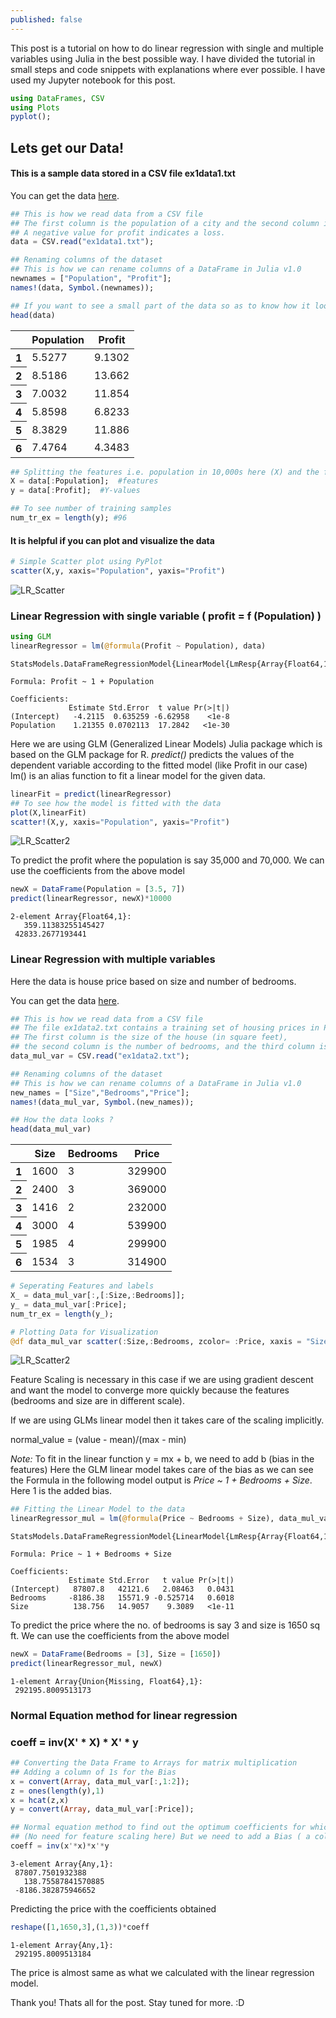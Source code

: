 ```yaml
---
published: false
---
```



This post is a tutorial on how to do linear regression with single and multiple variables using Julia in the best possible way. I have divided the tutorial in small steps and code snippets with explanations where ever possible. I have used my Jupyter notebook for this post. 

```julia
using DataFrames, CSV
using Plots
pyplot();
```

## Lets get our Data!

#### This is a sample data stored in a CSV file ex1data1.txt

You can get the data [here](https://github.com/akaysh/MLWithJulia/blob/master/Example_one/ex1data1.txt).


```julia
## This is how we read data from a CSV file
## The first column is the population of a city and the second column is the profit of a food truck in that city.
## A negative value for profit indicates a loss.
data = CSV.read("ex1data1.txt");

## Renaming columns of the dataset
## This is how we can rename columns of a DataFrame in Julia v1.0
newnames = ["Population", "Profit"];
names!(data, Symbol.(newnames));
```


```julia
## If you want to see a small part of the data so as to know how it looks like
head(data)
```




<table class="data-frame"><thead><tr><th></th><th>Population</th><th>Profit</th></tr></thead><tbody><tr><th>1</th><td>5.5277</td><td>9.1302</td></tr><tr><th>2</th><td>8.5186</td><td>13.662</td></tr><tr><th>3</th><td>7.0032</td><td>11.854</td></tr><tr><th>4</th><td>5.8598</td><td>6.8233</td></tr><tr><th>5</th><td>8.3829</td><td>11.886</td></tr><tr><th>6</th><td>7.4764</td><td>4.3483</td></tr></tbody></table>




```julia
## Splitting the features i.e. population in 10,000s here (X) and the function values i.e. profit in $10,000s here (Y)
X = data[:Population];  #features
y = data[:Profit];  #Y-values

## To see number of training samples
num_tr_ex = length(y); #96
```

#### It is helpful if you can plot and visualize the data


```julia
# Simple Scatter plot using PyPlot
scatter(X,y, xaxis="Population", yaxis="Profit")
```




![LR_Scatter](/assets/images/Linear%20Regression%20with%20Julia_7_0.png "Profit vs Population")




### Linear Regression with single variable ( profit = f (Population) )


```julia
using GLM
linearRegressor = lm(@formula(Profit ~ Population), data)
```




    StatsModels.DataFrameRegressionModel{LinearModel{LmResp{Array{Float64,1}},DensePredChol{Float64,LinearAlgebra.Cholesky{Float64,Array{Float64,2}}}},Array{Float64,2}}

    Formula: Profit ~ 1 + Population

    Coefficients:
                 Estimate Std.Error  t value Pr(>|t|)
    (Intercept)   -4.2115  0.635259 -6.62958    <1e-8
    Population    1.21355 0.0702113  17.2842   <1e-30




Here we are using GLM (Generalized Linear Models) Julia package which is based on the GLM package for R.
*predict()* predicts the values of the dependent variable according to the fitted model (like Profit in our case)
lm() is an alias function to fit a linear model for the given data.


```julia
linearFit = predict(linearRegressor)
## To see how the model is fitted with the data
plot(X,linearFit)
scatter!(X,y, xaxis="Population", yaxis="Profit")
```




![LR_Scatter2](/assets/images/Linear%20Regression%20with%20Julia_11_0.png "Profit Prediction")




To predict the profit where the population is say 35,000 and 70,000. We can use the coefficients from the above model


```julia
newX = DataFrame(Population = [3.5, 7])
predict(linearRegressor, newX)*10000
```




    2-element Array{Float64,1}:
       359.11383255145427
     42833.2677193441    



### Linear Regression with multiple variables

Here the data is house price based on size and number of bedrooms.

You can get the data [here](https://github.com/akaysh/MLWithJulia/blob/master/Example_one/ex1data2.txt).


```julia
## This is how we read data from a CSV file
## The file ex1data2.txt contains a training set of housing prices in Port- land, Oregon.
## The first column is the size of the house (in square feet),
## the second column is the number of bedrooms, and the third column is the price of the house.
data_mul_var = CSV.read("ex1data2.txt");

## Renaming columns of the dataset
## This is how we can rename columns of a DataFrame in Julia v1.0
new_names = ["Size","Bedrooms","Price"];
names!(data_mul_var, Symbol.(new_names));
```


```julia
## How the data looks ?
head(data_mul_var)
```




<table class="data-frame"><thead><tr><th></th><th>Size</th><th>Bedrooms</th><th>Price</th></tr></thead><tbody><tr><th>1</th><td>1600</td><td>3</td><td>329900</td></tr><tr><th>2</th><td>2400</td><td>3</td><td>369000</td></tr><tr><th>3</th><td>1416</td><td>2</td><td>232000</td></tr><tr><th>4</th><td>3000</td><td>4</td><td>539900</td></tr><tr><th>5</th><td>1985</td><td>4</td><td>299900</td></tr><tr><th>6</th><td>1534</td><td>3</td><td>314900</td></tr></tbody></table>




```julia
# Seperating Features and labels
X_ = data_mul_var[:,[:Size,:Bedrooms]];
y_ = data_mul_var[:Price];
num_tr_ex = length(y_);
```


```julia
# Plotting Data for Visualization
@df data_mul_var scatter(:Size,:Bedrooms, zcolor= :Price, xaxis = "Size in sq ft.", yaxis="Bedrooms", lab="Price")
```




![LR_Scatter2](/assets/images/Linear%20Regression%20with%20Julia_19_0.png "Housing Prices")



Feature Scaling is necessary in this case if we are using gradient descent and want the model to converge more quickly because the features (bedrooms and size are in different scale).

If we are using GLMs linear model then it takes care of the scaling implicitly.

normal_value = (value - mean)/(max - min)

*Note:* To fit in the linear function y = mx + b, we need to add b (bias in the features) Here the GLM linear model takes care of the bias as we can see the Formula in the following model output is *Price ~ 1 + Bedrooms + Size*. Here 1 is the added bias.


```julia
## Fitting the Linear Model to the data
linearRegressor_mul = lm(@formula(Price ~ Bedrooms + Size), data_mul_var)
```




    StatsModels.DataFrameRegressionModel{LinearModel{LmResp{Array{Float64,1}},DensePredChol{Float64,LinearAlgebra.Cholesky{Float64,Array{Float64,2}}}},Array{Float64,2}}

    Formula: Price ~ 1 + Bedrooms + Size

    Coefficients:
                 Estimate Std.Error   t value Pr(>|t|)
    (Intercept)   87807.8   42121.6   2.08463   0.0431
    Bedrooms     -8186.38   15571.9 -0.525714   0.6018
    Size          138.756   14.9057    9.3089   <1e-11




To predict the price where the no. of bedrooms is say 3 and size is 1650 sq ft. We can use the coefficients from the above model


```julia
newX = DataFrame(Bedrooms = [3], Size = [1650])
predict(linearRegressor_mul, newX)
```




    1-element Array{Union{Missing, Float64},1}:
     292195.8009513173



### Normal Equation method for linear regression

### coeff = inv(X' * X) * X' * y


```julia
## Converting the Data Frame to Arrays for matrix multiplication
## Adding a column of 1s for the Bias
x = convert(Array, data_mul_var[:,1:2]);
z = ones(length(y),1)
x = hcat(z,x)
y = convert(Array, data_mul_var[:Price]);
```


```julia
## Normal equation method to find out the optimum coefficients for which the cost is zero
## (No need for feature scaling here) But we need to add a Bias ( a column of 1s)
coeff = inv(x'*x)*x'*y
```




    3-element Array{Any,1}:
     87807.7501932388    
       138.75587841570885
     -8186.382875946652  



Predicting the price with the coefficients obtained


```julia
reshape([1,1650,3],(1,3))*coeff
```




    1-element Array{Any,1}:
     292195.8009513184



The price is almost same as what we calculated with the linear regression model.

Thank you! Thats all for the post. Stay tuned for more. :D
